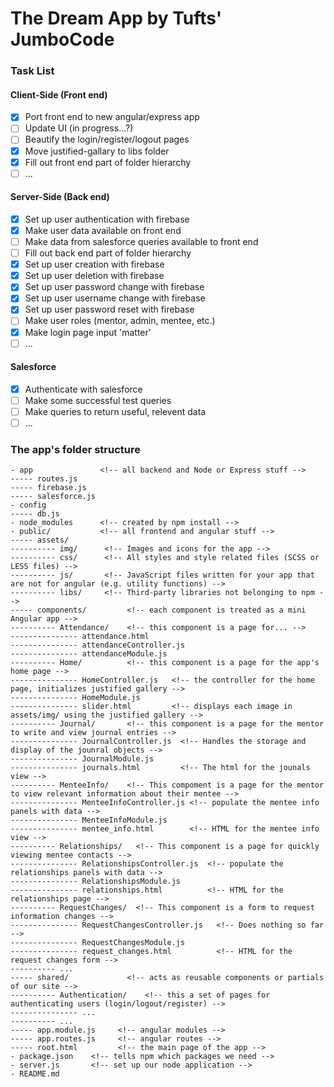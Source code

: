# The Dream App by Tufts' JumboCode 

### Task List

#### Client-Side (Front end)

- [x] Port front end to new angular/express app
- [ ] Update UI (in progress...?)
- [ ] Beautify the login/register/logout pages
- [x] Move justified-gallary to libs folder
- [x] Fill out front end part of folder hierarchy
- [ ] ...

#### Server-Side (Back end)

- [x] Set up user authentication with firebase
- [x] Make user data available on front end
- [ ] Make data from salesforce queries available to front end
- [ ] Fill out back end part of folder hierarchy
- [x] Set up user creation with firebase
- [x] Set up user deletion with firebase
- [x] Set up user password change with firebase
- [x] Set up user username change with firebase
- [x] Set up user password reset with firebase
- [ ] Make user roles (mentor, admin, mentee, etc.)
- [x] Make login page input 'matter'
- [ ] ...

#### Salesforce

- [x] Authenticate with salesforce
- [ ] Make some successful test queries
- [ ] Make queries to return useful, relevent data
- [ ] ...

### The app's folder structure

```
- app               <!-- all backend and Node or Express stuff -->
----- routes.js
----- firebase.js
----- salesforce.js
- config
----- db.js 
- node_modules      <!-- created by npm install -->
- public/           <!-- all frontend and angular stuff -->
----- assets/
---------- img/      <!-- Images and icons for the app -->
---------- css/      <!-- All styles and style related files (SCSS or LESS files) -->
---------- js/       <!-- JavaScript files written for your app that are not for angular (e.g. utility functions) -->
---------- libs/     <!-- Third-party libraries not belonging to npm -->
----- components/         <!-- each component is treated as a mini Angular app -->
---------- Attendance/    <!-- this component is a page for... -->
--------------- attendance.html
--------------- attendanceController.js
--------------- attendanceModule.js
---------- Home/          <!-- this component is a page for the app's home page -->
--------------- HomeController.js   <!-- the controller for the home page, initializes justified gallery -->
--------------- HomeModule.js
--------------- slider.html         <!-- displays each image in assets/img/ using the justified gallery -->
---------- Journal/       <!-- this component is a page for the mentor to write and view journal entries -->
--------------- JournalController.js  <!-- Handles the storage and display of the jounral objects -->
--------------- JournalModule.js
--------------- journals.html         <!-- The html for the jounals view -->
---------- MenteeInfo/    <!-- This compoment is a page for the mentor to view relevant information about their mentee -->
--------------- MenteeInfoController.js <!-- populate the mentee info panels with data -->
--------------- MenteeInfoModule.js
--------------- mentee_info.html        <!-- HTML for the mentee info view -->
---------- Relationships/   <!-- This component is a page for quickly viewing mentee contacts -->
--------------- RelationshipsController.js  <!-- populate the relationships panels with data -->
--------------- RelationshipsModule.js      
--------------- relationships.html          <!-- HTML for the relationships page -->
---------- RequestChanges/  <!-- This component is a form to request information changes -->
--------------- RequestChangesController.js   <!-- Does nothing so far -->
--------------- RequestChangesModule.js       
--------------- request_changes.html          <!-- HTML for the request changes form -->
---------- ...
----- shared/             <!-- acts as reusable components or partials of our site -->
---------- Authentication/    <!-- this a set of pages for authenticating users (login/logout/register) -->
--------------- ...
---------- ...
----- app.module.js     <!-- angular modules -->
----- app.routes.js     <!-- angular routes -->
----- root.html         <!-- the main page of the app -->
- package.json    <!-- tells npm which packages we need -->
- server.js       <!-- set up our node application -->
- README.md
```

